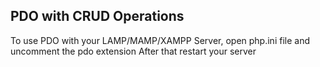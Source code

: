 ## PDO with CRUD Operations

To use PDO with your LAMP/MAMP/XAMPP Server, open php.ini file and uncomment the pdo extension
After that restart your server